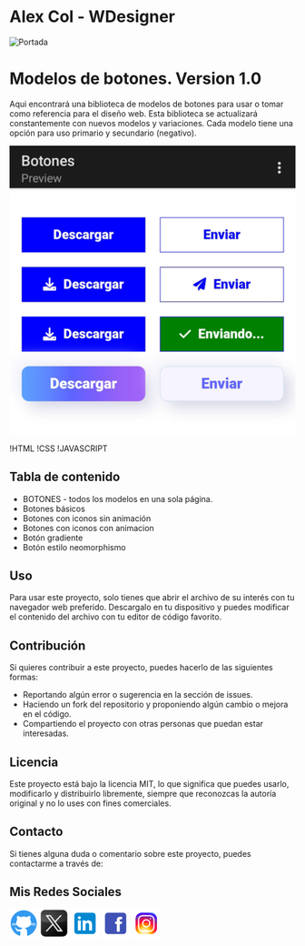 # Alex Col - WDesigner

![Portada](https://github.com/wdesigner-co/wdesigner-co/blob/main/img/20231015_1357122.gif)


# Modelos de botones. Version 1.0

Aqui encontrará una biblioteca de modelos de botones para usar o tomar como referencia para el diseño web. Esta biblioteca se actualizará constantemente con nuevos modelos y variaciones. Cada modelo tiene una opción para uso primario y secundario (negativo).

![Preview de los botones](https://github.com/wdesigner-co/Recursos/blob/main/Botones/botones.jpg)

!HTML
!CSS
!JAVASCRIPT 

## Tabla de contenido

- BOTONES - todos los modelos en una sola página.
- Botones básicos 
- Botones con iconos sin animación 
- Botones con iconos con animacion
- Botón gradiente 
- Botón estilo neomorphismo 


## Uso

Para usar este proyecto, solo tienes que abrir el archivo de su interés con tu navegador web preferido. Descargalo en tu dispositivo y puedes modificar el contenido del archivo con tu editor de código favorito.

## Contribución

Si quieres contribuir a este proyecto, puedes hacerlo de las siguientes formas:

- Reportando algún error o sugerencia en la sección de issues.
- Haciendo un fork del repositorio y proponiendo algún cambio o mejora en el código.
- Compartiendo el proyecto con otras personas que puedan estar interesadas.

## Licencia

Este proyecto está bajo la licencia MIT, lo que significa que puedes usarlo, modificarlo y distribuirlo libremente, siempre que reconozcas la autoría original y no lo uses con fines comerciales.

## Contacto

Si tienes alguna duda o comentario sobre este proyecto, puedes contactarme a través de:

## Mis Redes Sociales

[![GitHub](https://github.com/wdesigner-co/wdesigner-co/blob/main/img/Github_blue.png)](https://github.com/wdesigner-co)
[![Twitter](https://github.com/wdesigner-co/wdesigner-co/blob/main/img/logoX.png)](https://x.com/WDesigner_co)
[![LinkedIn](https://github.com/wdesigner-co/wdesigner-co/blob/main/img/linkedin.png)](https://www.linkedin.com/in/alejandro-villanueva-d)
[![Facebook](https://github.com/wdesigner-co/wdesigner-co/blob/main/img/facebook.png)](https://www.facebook.com/wdesigner.co)
[![Instagram](https://github.com/wdesigner-co/wdesigner-co/blob/main/img/instagram.png)](https://instagram.com/wdesigner.co)


